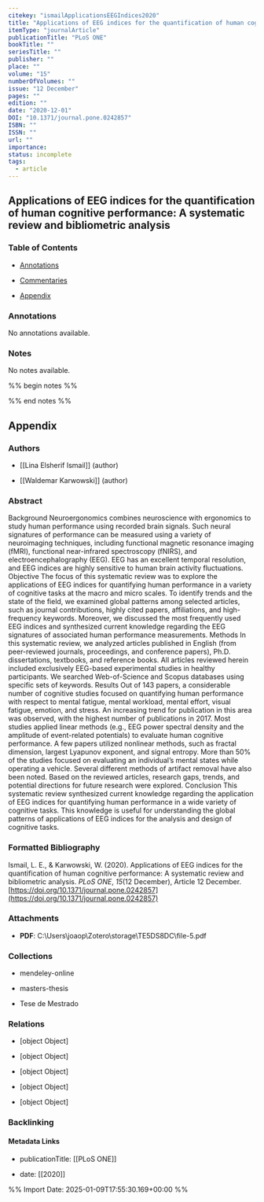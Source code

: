 ```yaml
---
citekey: "ismailApplicationsEEGIndices2020"
title: "Applications of EEG indices for the quantification of human cognitive performance: A systematic review and bibliometric analysis"
itemType: "journalArticle"
publicationTitle: "PLoS ONE"
bookTitle: ""
seriesTitle: ""
publisher: ""
place: ""
volume: "15"
numberOfVolumes: ""
issue: "12 December"
pages: ""
edition: ""
date: "2020-12-01"
DOI: "10.1371/journal.pone.0242857"
ISBN: ""
ISSN: ""
url: ""
importance: 
status: incomplete
tags:
  - article
---
```


## Applications of EEG indices for the quantification of human cognitive performance: A systematic review and bibliometric analysis

### Table of Contents

- [Annotations](#annotations)

+ [Commentaries](#commentaries)

- [Appendix](#appendix)

### Annotations


No annotations available.


### Notes


No notes available.


%% begin notes %%

<!-- Write your personal notes here -->

%% end notes %%

## Appendix

### Authors


- [[Lina Elsherif Ismail]] (author)

- [[Waldemar Karwowski]] (author)



### Abstract

Background Neuroergonomics combines neuroscience with ergonomics to study human performance using recorded brain signals. Such neural signatures of performance can be measured using a variety of neuroimaging techniques, including functional magnetic resonance imaging (fMRI), functional near-infrared spectroscopy (fNIRS), and electroencephalography (EEG). EEG has an excellent temporal resolution, and EEG indices are highly sensitive to human brain activity fluctuations. Objective The focus of this systematic review was to explore the applications of EEG indices for quantifying human performance in a variety of cognitive tasks at the macro and micro scales. To identify trends and the state of the field, we examined global patterns among selected articles, such as journal contributions, highly cited papers, affiliations, and high-frequency keywords. Moreover, we discussed the most frequently used EEG indices and synthesized current knowledge regarding the EEG signatures of associated human performance measurements. Methods In this systematic review, we analyzed articles published in English (from peer-reviewed journals, proceedings, and conference papers), Ph.D. dissertations, textbooks, and reference books. All articles reviewed herein included exclusively EEG-based experimental studies in healthy participants. We searched Web-of-Science and Scopus databases using specific sets of keywords. Results Out of 143 papers, a considerable number of cognitive studies focused on quantifying human performance with respect to mental fatigue, mental workload, mental effort, visual fatigue, emotion, and stress. An increasing trend for publication in this area was observed, with the highest number of publications in 2017. Most studies applied linear methods (e.g., EEG power spectral density and the amplitude of event-related potentials) to evaluate human cognitive performance. A few papers utilized nonlinear methods, such as fractal dimension, largest Lyapunov exponent, and signal entropy. More than 50% of the studies focused on evaluating an individual’s mental states while operating a vehicle. Several different methods of artifact removal have also been noted. Based on the reviewed articles, research gaps, trends, and potential directions for future research were explored. Conclusion This systematic review synthesized current knowledge regarding the application of EEG indices for quantifying human performance in a wide variety of cognitive tasks. This knowledge is useful for understanding the global patterns of applications of EEG indices for the analysis and design of cognitive tasks.


### Formatted Bibliography

Ismail, L. E., & Karwowski, W. (2020). Applications of EEG indices for the quantification of human cognitive performance: A systematic review and bibliometric analysis. _PLoS ONE_, _15_(12 December), Article 12 December. [https://doi.org/10.1371/journal.pone.0242857](https://doi.org/10.1371/journal.pone.0242857)




### Attachments


- **PDF**: C:\Users\joaop\Zotero\storage\TE5DS8DC\file-5.pdf




### Collections


- mendeley-online

- masters-thesis

- Tese de Mestrado




### Relations


- [object Object]

- [object Object]

- [object Object]

- [object Object]

- [object Object]



### Backlinking


#### Metadata Links


- publicationTitle: [[PLoS ONE]]




- date: [[2020]]





<!-- Any additional notes or comments -->


%% Import Date: 2025-01-09T17:55:30.169+00:00 %%
